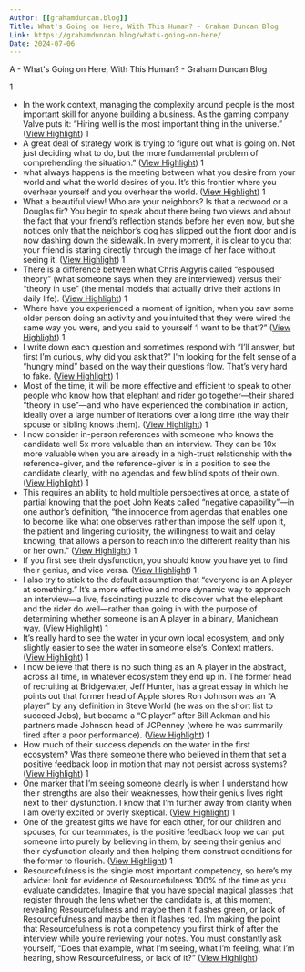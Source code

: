 ```yaml
---
Author: [[grahamduncan.blog]]
Title: What's Going on Here, With This Human? - Graham Duncan Blog
Link: https://grahamduncan.blog/whats-going-on-here/
Date: 2024-07-06
---
```

A - What's Going on Here, With This Human? - Graham Duncan Blog

1
- In the work context, managing the complexity around people is the most important skill for anyone building a business. As the gaming company Valve puts it: “Hiring well is the most important thing in the universe.” ([View Highlight](https://instapaper.com/read/1412453288/16432622))
1
- A great deal of strategy work is trying to figure out what is going on. Not just deciding what to do, but the more fundamental problem of comprehending the situation.” ([View Highlight](https://instapaper.com/read/1412453288/16432633))
1
- what always happens is the meeting between what you desire from your world and what the world desires of you. It’s this frontier where you overhear yourself and you overhear the world. ([View Highlight](https://instapaper.com/read/1412453288/16432649))
1
- What a beautiful view! Who are your neighbors? Is that a redwood or a Douglas fir? You begin to speak about there being two views and about the fact that your friend’s reflection stands before her even now, but she notices only that the neighbor’s dog has slipped out the front door and is now dashing down the sidewalk. In every moment, it is clear to you that your friend is staring directly through the image of her face without seeing it. ([View Highlight](https://instapaper.com/read/1412453288/16432659))
1
- There is a difference between what Chris Argyris called “espoused theory” (what someone says when they are interviewed) versus their “theory in use” (the mental models that actually drive their actions in daily life). ([View Highlight](https://instapaper.com/read/1412453288/16432682))
1
- Where have you experienced a moment of ignition, when you saw some older person doing an activity and you intuited that they were wired the same way you were, and you said to yourself ‘I want to be that’?” ([View Highlight](https://instapaper.com/read/1412453288/16432686))
1
- I write down each question and sometimes respond with “I’ll answer, but first I’m curious, why did you ask that?” I’m looking for the felt sense of a “hungry mind” based on the way their questions flow. That’s very hard to fake. ([View Highlight](https://instapaper.com/read/1412453288/16432692))
1
- Most of the time, it will be more effective and efficient to speak to other people who know how that elephant and rider go together—their shared “theory in use”—and who have experienced the combination in action, ideally over a large number of iterations over a long time (the way their spouse or sibling knows them). ([View Highlight](https://instapaper.com/read/1412453288/16432697))
1
- I now consider in-person references with someone who knows the candidate well 5x more valuable than an interview. They can be 10x more valuable when you are already in a high-trust relationship with the reference-giver, and the reference-giver is in a position to see the candidate clearly, with no agendas and few blind spots of their own. ([View Highlight](https://instapaper.com/read/1412453288/16432707))
1
- This requires an ability to hold multiple perspectives at once, a state of partial knowing that the poet John Keats called “negative capability”—in one author’s definition, “the innocence from agendas that enables one to become like what one observes rather than impose the self upon it, the patient and lingering curiosity, the willingness to wait and delay knowing, that allows a person to reach into the different reality than his or her own.” ([View Highlight](https://instapaper.com/read/1412453288/16432713))
1
- If you first see their dysfunction, you should know you have yet to find their genius, and vice versa. ([View Highlight](https://instapaper.com/read/1412453288/16432719))
1
- I also try to stick to the default assumption that “everyone is an A player at something.” It’s a more effective and more dynamic way to approach an interview—a live, fascinating puzzle to discover what the elephant and the rider do well—rather than going in with the purpose of determining whether someone is an A player in a binary, Manichean way. ([View Highlight](https://instapaper.com/read/1412453288/16432734))
1
- It’s really hard to see the water in your own local ecosystem, and only slightly easier to see the water in someone else’s. Context matters. ([View Highlight](https://instapaper.com/read/1412453288/16432751))
1
- I now believe that there is no such thing as an A player in the abstract, across all time, in whatever ecosystem they end up in. The former head of recruiting at Bridgewater, Jeff Hunter, has a great essay in which he points out that former head of Apple stores Ron Johnson was an “A player” by any definition in Steve World (he was on the short list to succeed Jobs), but became a “C player” after Bill Ackman and his partners made Johnson head of JCPenney (where he was summarily fired after a poor performance). ([View Highlight](https://instapaper.com/read/1412453288/16432759))
1
- How much of their success depends on the water in the first ecosystem? Was there someone there who believed in them that set a positive feedback loop in motion that may not persist across systems? ([View Highlight](https://instapaper.com/read/1412453288/16432775))
1
- One marker that I’m seeing someone clearly is when I understand how their strengths are also their weaknesses, how their genius lives right next to their dysfunction. I know that I’m further away from clarity when I am overly excited or overly skeptical. ([View Highlight](https://instapaper.com/read/1412453288/16432793))
1
- One of the greatest gifts we have for each other, for our children and spouses, for our teammates, is the positive feedback loop we can put someone into purely by believing in them, by seeing their genius and their dysfunction clearly and then helping them construct conditions for the former to flourish. ([View Highlight](https://instapaper.com/read/1412453288/16432945))
1
- Resourcefulness is the single most important competency, so here’s my advice: look for evidence of Resourcefulness 100% of the time as you evaluate candidates. Imagine that you have special magical glasses that register through the lens whether the candidate is, at this moment, revealing Resourcefulness and maybe then it flashes green, or lack of Resourcefulness and maybe then it flashes red. I’m making the point that Resourcefulness is not a competency you first think of after the interview while you’re reviewing your notes. You must constantly ask yourself, “Does that example, what I’m seeing, what I’m feeling, what I’m hearing, show Resourcefulness, or lack of it?” ([View Highlight](https://instapaper.com/read/1412453288/16432960))
